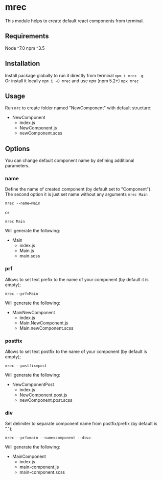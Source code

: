 # mrec

This module helps to create default react components from terminal.

## Requirements
Node ^7.0
npm ^3.5

## Installation

Install package globally to run it directly from terminal `npm i mrec -g`  
Or install it locally `npm i -D mrec` and use _npx_ (npm 5.2+) `npx mrec`

## Usage

Run `mrc` to create folder named "NewComponent" with default structure:

* NewComponent 
    * index.js
    * NewComponent.js
    * newСomponent.scss
    
## Options

You can change default component name by defining additional parameters.

### name
Define the name of created component (by default set to "Component").  
The second option it is just set name without any arguments `mrec Main`
 
 ```
 mrec --name=Main
 ```
 or
 ```
 mrec Main
 ```

 Will generate the following:
 
* Main
    * index.js
    * Main.js
    * main.scss


### prf
 Allows to set text prefix to the name of your component (by default it is empty);
 
  ```
  mrec --prf=Main
  ```
  
  Will generate the following:
  
 * MainNewComponent
     * index.js
     * Main.NewComponent.js
     * Main.newComponent.scss
 
### postfix
 Allows to set text postfix to the name of your component (by default is empty);
 
  ```
  mrec --postfix=post
  ```
  
  Will generate the following:
  
 * NewComponentPost
     * index.js
     * NewComponent.post.js
     * newComponent.post.scss

### div
 Set delimiter to separate component name from postfix/prefix (by default is ".");
 
  ```
  mrec --prf=main --name=component --div=-
  ```
  
  Will generate the following:
  
 * MainComponent
     * index.js
     * main-component.js
     * main-component.scss
